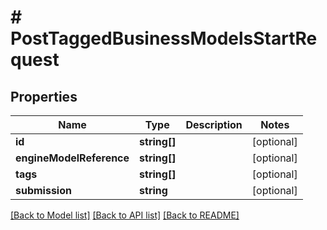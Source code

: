 # # PostTaggedBusinessModelsStartRequest

## Properties

Name | Type | Description | Notes
------------ | ------------- | ------------- | -------------
**id** | **string[]** |  | [optional]
**engineModelReference** | **string[]** |  | [optional]
**tags** | **string[]** |  | [optional]
**submission** | **string** |  | [optional]

[[Back to Model list]](../../README.md#models) [[Back to API list]](../../README.md#endpoints) [[Back to README]](../../README.md)
